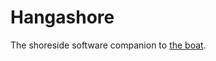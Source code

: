 Hangashore
==========

The shoreside software companion to [the boat](https://github.com/LakeMaps/boat).
